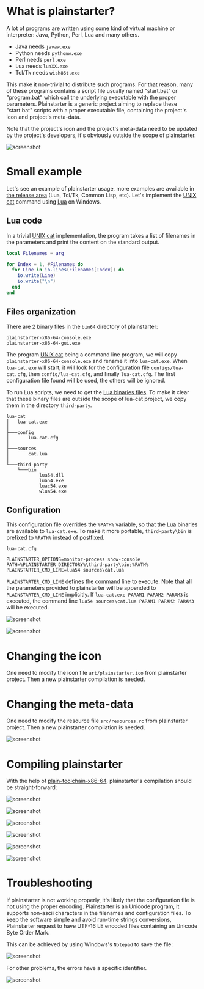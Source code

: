 # What is plainstarter?

A lot of programs are written using some kind of virtual machine or interpreter:
Java, Python, Perl, Lua and many others.

- Java needs `javaw.exe`
- Python needs `pythonw.exe`
- Perl needs `perl.exe`
- Lua needs `luaXX.exe`
- Tcl/Tk needs `wish86t.exe`

This make it non-trivial to distribute such programs. For that reason, many of
these programs contains a script file usually named "start.bat" or "program.bat"
which call the underlying executable with the proper parameters. Plainstarter is
a generic project aiming to replace these "start.bat" scripts with a proper
executable file, containing the project's icon and project's meta-data.

Note that the project's icon and the project's meta-data need to be updated by
the project's developers, it's obviously outside the scope of plainstarter.

![screenshot](docs/images/overview.png)

# Small example

Let's see an example of plainstarter usage, more examples are available in [the
release area](https://github.com/pascalcombier/plain-starter/releases) (Lua,
Tcl/Tk, Common Lisp, etc). Let's implement the [UNIX
cat](https://en.wikipedia.org/wiki/Cat_(Unix)) command using
[Lua](https://www.lua.org/manual/5.4/manual.html) on Windows.

## Lua code

In a trivial [UNIX cat](https://en.wikipedia.org/wiki/Cat_(Unix))
implementation, the program takes a list of filenames in the parameters and
print the content on the standard output.

```lua
local Filenames = arg

for Index = 1, #Filenames do
  for Line in io.lines(Filenames[Index]) do
    io.write(Line)
    io.write("\n")
  end
end
```

## Files organization

There are 2 binary files in the `bin64` directory of plainstarter:

```
plainstarter-x86-64-console.exe
plainstarter-x86-64-gui.exe
```

The program [UNIX cat](https://en.wikipedia.org/wiki/Cat_(Unix)) being a command
line program, we will copy `plainstarter-x86-64-console.exe` and rename it into
`lua-cat.exe`. When `lua-cat.exe` will start, it will look for the configuration
file `configs/lua-cat.cfg`, then `config/lua-cat.cfg`, and finally
`lua-cat.cfg`. The first configuration file found will be used, the others will
be ignored.

To run Lua scripts, we need to get the [Lua binaries
files](http://luabinaries.sourceforge.net/download.html). To make it clear that
these binary files are outside the scope of lua-cat project, we copy them in the
directory `third-party`.

```
lua-cat
│   lua-cat.exe
│
├───config
│       lua-cat.cfg
│
├───sources
│       cat.lua
│
└───third-party
    └───bin
            lua54.dll
            lua54.exe
            luac54.exe
            wlua54.exe
```

## Configuration

This configuration file overrides the `%PATH%` variable, so that the Lua
binaries are available to `lua-cat.exe`. To make it more portable,
`third-party\bin` is prefixed to `%PATH%` instead of postfixed.

`lua-cat.cfg`

```
PLAINSTARTER_OPTIONS=monitor-process show-console
PATH=%PLAINSTARTER_DIRECTORY%\third-party\bin;%PATH%
PLAINSTARTER_CMD_LINE=lua54 sources\cat.lua
```

`PLAINSTARTER_CMD_LINE` defines the command line to execute. Note that all the
parameters provided to plainstarter will be appended to `PLAINSTARTER_CMD_LINE`
implicitly. If `lua-cat.exe PARAM1 PARAM2 PARAM3` is executed, the command line
`lua54 sources\cat.lua PARAM1 PARAM2 PARAM3` will be executed.

![screenshot](docs/images/lua-cat-plainstarter-1.png)

![screenshot](docs/images/lua-cat-plainstarter-2.png)

# Changing the icon

One need to modify the icon file `art/plainstarter.ico` from plainstarter
project. Then a new plainstarter compilation is needed.

# Changing the meta-data

One need to modify the resource file `src/resources.rc` from plainstarter
project. Then a new plainstarter compilation is needed.

![screenshot](docs/images/plainstarter-03-edit-resources.png)

# Compiling plainstarter

With the help of
[plain-toolchain-x86-64](https://github.com/pascalcombier/plain-toolchain-x86-64),
plainstarter's compilation should be straight-forward:

![screenshot](docs/images/plainstarter-01-main-directory.png)

![screenshot](docs/images/plainstarter-02-directory.png)

![screenshot](docs/images/plainstarter-03-edit-resources.png)

![screenshot](docs/images/plainstarter-04-directory-compile.png)

![screenshot](docs/images/plainstarter-05-compiling.png)

![screenshot](docs/images/plainstarter-06-compilation-output.png)

# Troubleshooting

If plainstarter is not working properly, it's likely that the configuration file
is not using the proper encoding. Plainstarter is an Unicode program, it
supports non-ascii characters in the filenames and configuration files. To keep
the software simple and avoid run-time strings conversions, Plainstarter request
to have UTF-16 LE encoded files containing an Unicode Byte Order Mark.

This can be achieved by using Windows's `Notepad` to save the file:

![screenshot](docs/images/notepad-unicode.png)

For other problems, the errors have a specific identifier.

![screenshot](docs/images/plainstarter-error-example.png)
